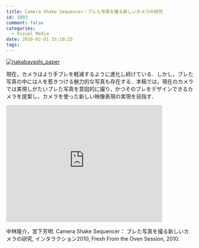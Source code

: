 ```yaml
---
title: Camera Shake Sequencer：ブレた写真を撮る新しいカメラの研究
id: 1003
comment: false
categories:
  - Visual Media
date: 2010-02-01 15:10:25
tags:
---
```


[![nakabayashi_paper](/wp-content/uploads/2015/05/nakabayashi_paper.jpg)](/wp-content/uploads/2015/05/nakabayashi_paper.jpg)
<!--more-->

現在，カメラはより手ブレを軽減するように進化し続けている．しかし，ブレた写真の中には人を惹きつける魅力的な写真も存在する．本稿では，現在のカメラでは実現しがたいブレた写真を意図的に撮り，かつそのブレをデザインできるカメラを提案し，カメラを使った新しい映像表現の実現を目指す．


<iframe width="420" height="315" src="https://www.youtube.com/embed/YNrvqnorw9g" frameborder="0" allowfullscreen></iframe>


中林隆介，宮下芳明. Camera Shake Sequencer： ブレた写真を撮る新しいカメラの研究, インタラクション2010, Fresh From the Oven Session, 2010.

